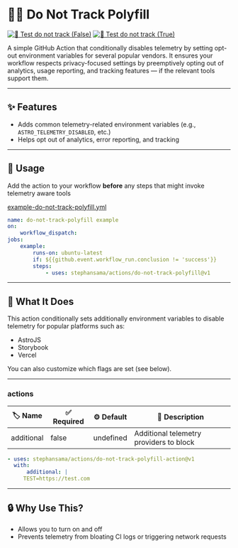 # 🕵️‍♂️ Do Not Track Polyfill

[![🧪 Test do not track (False)](https://github.com/stephansama/actions/actions/workflows/test-do-not-track-polyfill-false.yml/badge.svg)](https://github.com/stephansama/actions/actions/workflows/test-do-not-track-polyfill-false.yml)
[![🧪 Test do not track (True)](https://github.com/stephansama/actions/actions/workflows/test-do-not-track-polyfill-true.yml/badge.svg)](https://github.com/stephansama/actions/actions/workflows/test-do-not-track-polyfill-true.yml)

A simple GitHub Action that conditionally disables telemetry by setting opt-out environment variables for several popular vendors. It ensures your workflow respects privacy-focused settings by preemptively opting out of analytics, usage reporting, and tracking features — if the relevant tools support them.

---

## ✨ Features

- Adds common telemetry-related environment variables
  (e.g., `ASTRO_TELEMETRY_DISABLED`, etc.)
- Helps opt out of analytics, error reporting, and tracking

---

## 🚀 Usage

Add the action to your workflow **before** any steps that might invoke telemetry aware tools

[example-do-not-track-polyfill.yml](../.github/workflows/examples/example-do-not-track-polyfill.yml)

```yaml
name: do-not-track-polyfill example
on:
    workflow_dispatch:
jobs:
    example:
        runs-on: ubuntu-latest
        if: ${{github.event.workflow_run.conclusion != 'success'}}
        steps:
            - uses: stephansama/actions/do-not-track-polyfill@v1
```

---

## 🌱 What It Does

This action conditionally sets additionally environment
variables to disable telemetry for popular platforms such as:

- AstroJS
- Storybook
- Vercel

You can also customize which flags are set (see below).

---

<!-- ACTION start -->

### actions

| 🏷️ Name    | ✅ Required | ⚙️ Default | 📝 Description                          |
| ---------- | ----------- | ---------- | --------------------------------------- |
| additional | false       | undefined  | Additional telemetry providers to block |

<!-- ACTION end -->

```yaml
- uses: stephansama/actions/do-not-track-polyfill-action@v1
  with:
      additional: |
     TEST=https://test.com
```

---

## 🔒 Why Use This?

- Allows you to turn on and off
- Prevents telemetry from bloating CI logs or triggering network requests
